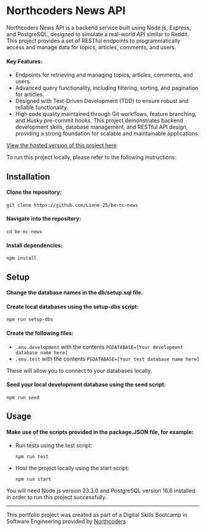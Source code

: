 # Northcoders News API

Northcoders News API is a backend service built using Node.js, Express, and PostgreSQL, designed to simulate a real-world API similar to Reddit. This project provides a set of RESTful endpoints to programmatically access and manage data for topics, articles, comments, and users.

#### Key Features:
- Endpoints for retrieving and managing topics, articles, comments, and users.
- Advanced query functionality, including filtering, sorting, and pagination for articles.
- Designed with Test-Driven Development (TDD) to ensure robust and reliable functionality.
- High code quality maintained through Git workflows, feature branching, and Husky pre-commit hooks.
This project demonstrates backend development skills, database management, and RESTful API design, providing a strong foundation for scalable and maintainable applications.

[View the hosted version of this project here](https://nc-news-abj5.onrender.com/api)

To run this project locally, please refer to the following instructions:

## Installation

#### Clone the repository:

```
git clone https://github.com/Lione-25/be-nc-news
```

#### Navigate into the repository:

```
cd be-nc-news
```

#### Install dependencies:

```
npm install
```

## Setup

#### Change the database names in the db/setup.sql file.

#### Create local databases using the setup-dbs script:

```
npm run setup-dbs
```

#### Create the following files:

- `.env.development` with the contents `PGDATABASE=[Your development database name here]`
- `.env.test` with the contents `PGDATABASE=[Your test database name here]`

These will allow you to connect to your databases locally.

#### Seed your local development database using the seed script:

```
npm run seed
```

## Usage

#### Make use of the scripts provided in the package.JSON file, for example:

- Run tests using the test script:

  ```
  npm run test
  ```

- Host the project locally using the start script:

  ```
  npm run start
  ```


You will need Node.js version 23.3.0 and PostgreSQL version 16.6 installed in order to run this project successfully.

---

This portfolio project was created as part of a Digital Skills Bootcamp in Software Engineering provided by [Northcoders](https://northcoders.com/)

